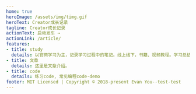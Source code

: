 ```yaml
---
home: true
heroImage: /assets/img/timg.gif
heroText: Creator成长记录
tagline: Creator成长记录
actionText: 启动发车 →
actionLink: /article/
features:
- title: study
  details: 以官网学习为主，记录学习过程中的笔记。线上线下，书籍、视频教程。学习总结笔记
- title: 文章
  details: 这里是文章介绍。
- title: code
  details: 练习code, 常见编程code-demo
footer: MIT Licensed | Copyright © 2018-present Evan You--test-test
---
```

<PhotoAlbum/>
<CanvasNest color='255,72,145' zIndex='-4' />
<style>
  html,body,#app{
    height: 100%;
  }
  .navbar>a{
    float: left;
  }
</style>